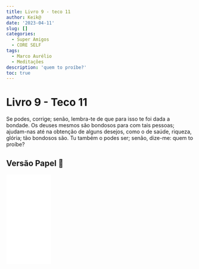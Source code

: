 ```yaml
---
title: Livro 9 - teco 11
author: Keik@
date: '2023-04-11'
slug: []
categories:
  - Super Amigos
  - CORE SELF
tags:
  - Marco Aurélio
  - Meditações
description: 'quem to proíbe?'
toc: true
---
```


# Livro 9 - Teco 11


Se podes, corrige; senão, lembra-te de que para isso te foi dada a bondade. Os deuses mesmos são bondosos para com tais pessoas; ajudam-nas até na obtenção de alguns desejos, como o de saúde, riqueza, glória; tão bondosos são. Tu também o podes ser; senão, dize-me: quem to proíbe?


## Versão Papel :book:
<iframe style="width:120px;height:240px;" marginwidth="0" marginheight="0" scrolling="no" frameborder="0" src="//ws-na.amazon-adsystem.com/widgets/q?ServiceVersion=20070822&OneJS=1&Operation=GetAdHtml&MarketPlace=BR&source=ss&ref=as_ss_li_til&ad_type=product_link&tracking_id=mundodekeika-20&language=pt_BR&marketplace=amazon&region=BR&placement=B092FVY4BB&asins=B092FVY4BB&linkId=37c5ec14221f61f811029aa88b520891&show_border=true&link_opens_in_new_window=true"></iframe>